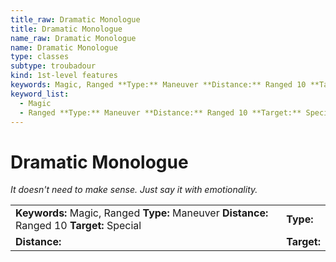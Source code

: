```yaml
---
title_raw: Dramatic Monologue
title: Dramatic Monologue
name_raw: Dramatic Monologue
name: Dramatic Monologue
type: classes
subtype: troubadour
kind: 1st-level features
keywords: Magic, Ranged **Type:** Maneuver **Distance:** Ranged 10 **Target:** Special
keyword_list:
  - Magic
  - Ranged **Type:** Maneuver **Distance:** Ranged 10 **Target:** Special
---
```


# Dramatic Monologue

*It doesn't need to make sense. Just say it with emotionality.*

|                                                                                            |             |
| :----------------------------------------------------------------------------------------- | :---------- |
| **Keywords:** Magic, Ranged **Type:** Maneuver **Distance:** Ranged 10 **Target:** Special | **Type:**   |
| **Distance:**                                                                              | **Target:** |
